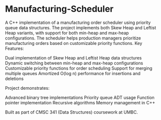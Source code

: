 # Manufacturing-Scheduler
A C++ implementation of a manufacturing order scheduler using priority queue data structures. The project implements both Skew Heap and Leftist Heap variants, with support for both min-heap and max-heap configurations. The scheduler helps production managers prioritize manufacturing orders based on customizable priority functions.
Key Features:

Dual implementation of Skew Heap and Leftist Heap data structures
Dynamic switching between min-heap and max-heap configurations
Customizable priority functions for order scheduling
Support for merging multiple queues
Amortized O(log n) performance for insertions and deletions

Project demonstrates:

Advanced binary tree implementations
Priority queue ADT usage
Function pointer implementation
Recursive algorithms
Memory management in C++

Built as part of CMSC 341 (Data Structures) coursework at UMBC.
